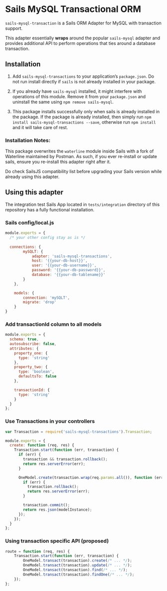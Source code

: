 # Sails MySQL Transactional ORM

`sails-mysql-transaction` is a Sails ORM Adapter for MySQL with transaction support.

This adapter essentially __wraps__ around the popular `sails-mysql` adapter and provides additional API to perform 
operations that ties around a database transaction.

## Installation

1. Add `sails-mysql-transactions` to your application’s `package.json`. Do not run install directly if `sails` is not 
already installed in your package.


2. If you already have `sails-mysql` installed, it might interfere with operations of this module. Remove it from your 
`package.json` and uninstall the same using `npm remove sails-mysql`.

3. This package installs successfully only when sails is already installed in the package. If the package is already installed, then simply run `npm install sails-mysql-transactions --save`, otherwise run `npm install` and it will take 
care of rest.

### Installation Notes:

This package overwrites the `waterline` module inside Sails with a fork of Waterline maintained by Postman. As such, 
if you ever re-install or update sails, ensure you re-install this adapter right after it. 

Do check SailsJS compatibility list before upgrading your Sails version while already using this adapter.

## Using this adapter

The integration test Sails App located in `tests/integration` directory of this repository has a fully functional
installation.

### Sails config/local.js

```js
module.exports = {
  /* your other config stay as is */
  
  connections: {
		mySQLT: {
			adapter: 'sails-mysql-transactions',
			host: '{{your-db-host}}',
			user: '{{your-db-username}}',
			password: '{{your-db-password}}',
			database: '{{your-db-tablename}}'
		}
	},

	models: {
		connection: 'mySQLT',
		migrate: 'drop'
	}
}
```

### Add transactionId column to all models

```js
module.exports = {
  schema: true,
  autosubscribe: false,
  attributes: {
    property_one: {
      type: 'string'
    },
    property_two: {
      type: 'boolean',
      defaultsTo: false
    },

    transactionId: {
      type: 'string'
    }
  }
};
```

### Use Transactions in your controllers

```javascript
var Transaction = require('sails-mysql-transactions').Transaction;

module.exports = {
  create: function (req, res) {
    Transaction.start(function (err, transaction) {
      if (err) {
        transaction && transaction.rollback();
        return res.serverError(err);
      }

      OneModel.create(transaction.wrap(req.params.all()), function (err, modelInstance) {
        if (err) {
          transaction.rollback();
          return res.serverError(err);
        }

        transaction.commit();
        return res.json(modelInstance);
      });
    });
  }
};
```

### Using transaction specific API (proposed)

```javascript
route = function (req, res) {
	Transaction.start(function (err, transaction) {
		OneModel.transact(transaction).create(/* ... */);
		OneModel.transact(transaction).update(/* ... */);
		OneModel.transact(transaction).find(/* ... */);
		OneModel.transact(transaction).findOne(/* ... */);
	});
};